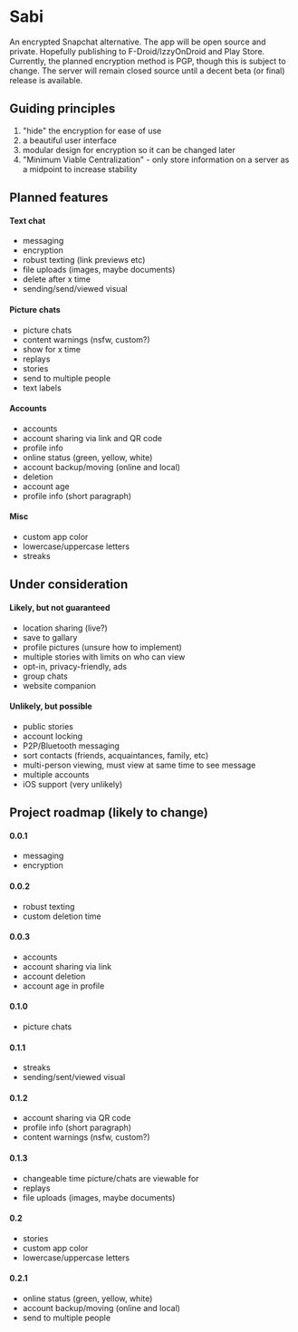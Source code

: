 # Sabi
An encrypted Snapchat alternative. The app will be open source and private. Hopefully publishing to F-Droid/IzzyOnDroid and Play Store. Currently, the planned encryption method is PGP, though this is subject to change. The server will remain closed source until a decent beta (or final) release is available.

## Guiding principles
 1. "hide" the encryption for ease of use
 2. a beautiful user interface
 3. modular design for encryption so it can be changed later
 4. "Minimum Viable Centralization" - only store information on a server as a midpoint to increase stability

## Planned features
#### Text chat
 - messaging
 - encryption
 - robust texting (link previews etc)
 - file uploads (images, maybe documents)
 - delete after x time
 - sending/send/viewed visual

#### Picture chats
 - picture chats
 - content warnings (nsfw, custom?)
 - show for x time
 - replays
 - stories
 - send to multiple people
 - text labels
 
#### Accounts
 - accounts
 - account sharing via link and QR code
 - profile info
 - online status (green, yellow, white)
 - account backup/moving (online and local)
 - deletion
 - account age
 - profile info (short paragraph)
 
 #### Misc
 - custom app color
 - lowercase/uppercase letters
 - streaks

## Under consideration

#### Likely, but not guaranteed
 - location sharing (live?)
 - save to gallary
 - profile pictures (unsure how to implement)
 - multiple stories with limits on who can view
 - opt-in, privacy-friendly, ads
 - group chats
 - website companion 

#### Unlikely, but possible
 - public stories
 - account locking
 - P2P/Bluetooth messaging
 - sort contacts (friends, acquaintances, family, etc)
 - multi-person viewing, must view at same time to see message
 - multiple accounts
 - iOS support (very unlikely)
 
 ## Project roadmap (likely to change)
 #### 0.0.1
  - messaging
  - encryption
  
 #### 0.0.2
  - robust texting
  - custom deletion time
  
 #### 0.0.3
  - accounts
  - account sharing via link
  - account deletion
  - account age in profile
  
 #### 0.1.0
  - picture chats
  
 #### 0.1.1
  - streaks
  - sending/sent/viewed visual
  
 #### 0.1.2
  - account sharing via QR code
  - profile info (short paragraph)
  - content warnings (nsfw, custom?)
  
 #### 0.1.3
  - changeable time picture/chats are viewable for
  - replays
  - file uploads (images, maybe documents)
  
 #### 0.2
  - stories
  - custom app color
  - lowercase/uppercase letters
  
 #### 0.2.1
  - online status (green, yellow, white)
  - account backup/moving (online and local)
  - send to multiple people

